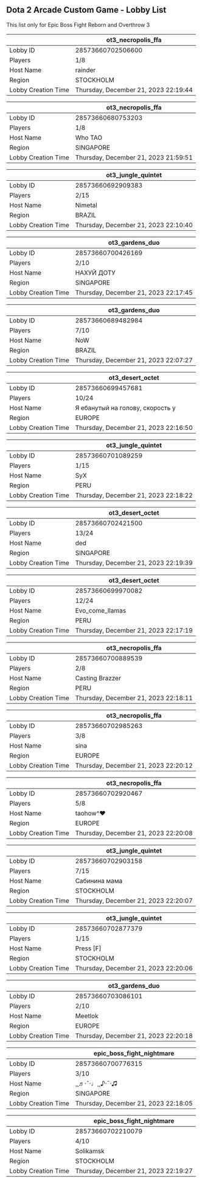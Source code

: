 ## Dota 2 Arcade Custom Game - Lobby List

This list only for Epic Boss Fight Reborn and Overthrow 3

|  | ot3_necropolis_ffa |
| ------ | ------ |
| Lobby ID | 28573660702506600 |
| Players | 1/8 |
| Host Name | rainder |
| Region | STOCKHOLM |
| Lobby Creation Time | Thursday, December 21, 2023 22:19:44 |


|  | ot3_necropolis_ffa |
| ------ | ------ |
| Lobby ID | 28573660680753203 |
| Players | 1/8 |
| Host Name | Who TAO |
| Region | SINGAPORE |
| Lobby Creation Time | Thursday, December 21, 2023 21:59:51 |


|  | ot3_jungle_quintet |
| ------ | ------ |
| Lobby ID | 28573660692909383 |
| Players | 2/15 |
| Host Name | Nimetal |
| Region | BRAZIL |
| Lobby Creation Time | Thursday, December 21, 2023 22:10:40 |


|  | ot3_gardens_duo |
| ------ | ------ |
| Lobby ID | 28573660700426169 |
| Players | 2/10 |
| Host Name | НАXУЙ ДОТУ |
| Region | SINGAPORE |
| Lobby Creation Time | Thursday, December 21, 2023 22:17:45 |


|  | ot3_gardens_duo |
| ------ | ------ |
| Lobby ID | 28573660689482984 |
| Players | 7/10 |
| Host Name | NoW |
| Region | BRAZIL |
| Lobby Creation Time | Thursday, December 21, 2023 22:07:27 |


|  | ot3_desert_octet |
| ------ | ------ |
| Lobby ID | 28573660699457681 |
| Players | 10/24 |
| Host Name | Я ебанутый на голову, скорость у |
| Region | EUROPE |
| Lobby Creation Time | Thursday, December 21, 2023 22:16:50 |


|  | ot3_jungle_quintet |
| ------ | ------ |
| Lobby ID | 28573660701089259 |
| Players | 1/15 |
| Host Name | SyX |
| Region | PERU |
| Lobby Creation Time | Thursday, December 21, 2023 22:18:22 |


|  | ot3_desert_octet |
| ------ | ------ |
| Lobby ID | 28573660702421500 |
| Players | 13/24 |
| Host Name | ded |
| Region | SINGAPORE |
| Lobby Creation Time | Thursday, December 21, 2023 22:19:39 |


|  | ot3_desert_octet |
| ------ | ------ |
| Lobby ID | 28573660699970082 |
| Players | 12/24 |
| Host Name | Evo_come_llamas |
| Region | PERU |
| Lobby Creation Time | Thursday, December 21, 2023 22:17:19 |


|  | ot3_necropolis_ffa |
| ------ | ------ |
| Lobby ID | 28573660700889539 |
| Players | 2/8 |
| Host Name | Casting Brazzer |
| Region | PERU |
| Lobby Creation Time | Thursday, December 21, 2023 22:18:11 |


|  | ot3_necropolis_ffa |
| ------ | ------ |
| Lobby ID | 28573660702985263 |
| Players | 3/8 |
| Host Name | sina |
| Region | EUROPE |
| Lobby Creation Time | Thursday, December 21, 2023 22:20:12 |


|  | ot3_necropolis_ffa |
| ------ | ------ |
| Lobby ID | 28573660702920467 |
| Players | 5/8 |
| Host Name | taohow^♥ |
| Region | EUROPE |
| Lobby Creation Time | Thursday, December 21, 2023 22:20:08 |


|  | ot3_jungle_quintet |
| ------ | ------ |
| Lobby ID | 28573660702903158 |
| Players | 7/15 |
| Host Name | Сабинина мама |
| Region | STOCKHOLM |
| Lobby Creation Time | Thursday, December 21, 2023 22:20:07 |


|  | ot3_jungle_quintet |
| ------ | ------ |
| Lobby ID | 28573660702877379 |
| Players | 1/15 |
| Host Name | Press [F] |
| Region | STOCKHOLM |
| Lobby Creation Time | Thursday, December 21, 2023 22:20:06 |


|  | ot3_gardens_duo |
| ------ | ------ |
| Lobby ID | 28573660703086101 |
| Players | 2/10 |
| Host Name | Meetlok |
| Region | EUROPE |
| Lobby Creation Time | Thursday, December 21, 2023 22:20:18 |


|  | epic_boss_fight_nightmare |
| ------ | ------ |
| Lobby ID | 28573660700776315 |
| Players | 3/10 |
| Host Name | ¸¸♬·¯·♩¸¸♪·¯·♫ |
| Region | SINGAPORE |
| Lobby Creation Time | Thursday, December 21, 2023 22:18:05 |


|  | epic_boss_fight_nightmare |
| ------ | ------ |
| Lobby ID | 28573660702210079 |
| Players | 4/10 |
| Host Name | Solikamsk |
| Region | STOCKHOLM |
| Lobby Creation Time | Thursday, December 21, 2023 22:19:27 |


